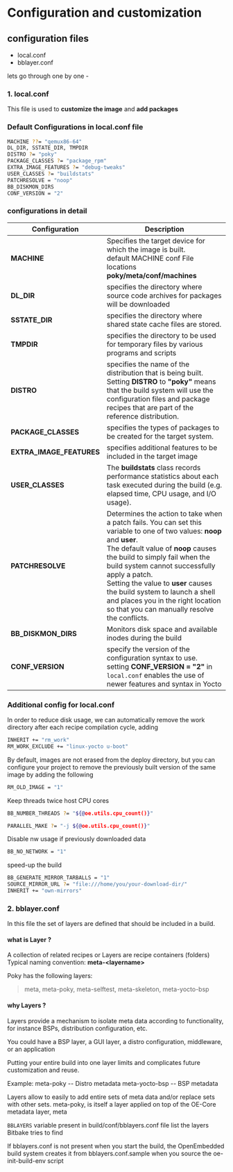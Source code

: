 
# Configuration and customization

## configuration files
- local.conf
- bblayer.conf

lets go through one by one -

### 1. local.conf
This file is used to **customize the image** and **add packages**

### Default Configurations in local.conf file
```bash
MACHINE ??= "qemux86-64"
DL_DIR, SSTATE_DIR, TMPDIR
DISTRO ?= "poky"
PACKAGE_CLASSES ?= "package_rpm"
EXTRA_IMAGE_FEATURES ?= "debug-tweaks"
USER_CLASSES ?= "buildstats"
PATCHRESOLVE = "noop"
BB_DISKMON_DIRS
CONF_VERSION = "2"
```

### configurations in detail

| Configuration | Description   |
| ------------- | ------------- |
| **MACHINE**   | Specifies the target device for which the image is built. <br> default MACHINE conf File locations **poky/meta/conf/machines**  |
| **DL_DIR**    | specifies the directory where source code archives for packages will be downloaded|
| **SSTATE_DIR**   | specifies the directory where shared state cache files are stored.|
| **TMPDIR**  | specifies the directory to be used for temporary files by various programs and scripts|
|**DISTRO** | specifies the name of the distribution that is being built. <br>    Setting  **DISTRO**  to  **"poky"**  means that the build system will use the configuration files and package recipes that are part of the reference distribution.|
|**PACKAGE_CLASSES**| specifies the types of packages to be created for the target system.|
|**EXTRA_IMAGE_FEATURES**| specifies additional features to be included in the target image|
|**USER_CLASSES**|The  **buildstats**  class records performance statistics about each task executed during the build (e.g. elapsed time, CPU usage, and I/O usage).|
|**PATCHRESOLVE**|Determines the action to take when a patch fails. You can set this variable to one of two values:  **noop**  and  **user**. <br> The default value of  **noop**  causes the build to simply fail when the build system cannot successfully apply a patch. <br> Setting the value to  **user**  causes the build system to launch a shell and places you in the right location so that you can manually resolve the conflicts.|
|**BB_DISKMON_DIRS**|Monitors disk space and available inodes during the build|
|**CONF_VERSION**| specify the version of the configuration syntax to use. <br> setting **CONF_VERSION = "2"** in `local.conf` enables the use of newer features and syntax in Yocto|


### Additional config for local.conf
In order to reduce disk usage, we can automatically remove the work directory after each recipe compilation cycle, adding
```bash
INHERIT += "rm_work"
RM_WORK_EXCLUDE += "linux-yocto u-boot"
```
By default, images are not erased from the deploy directory, but you can configure your
project to remove the previously built version of the same image by adding the following
```bash
RM_OLD_IMAGE = "1"
```
Keep threads twice host CPU cores
```bash
BB_NUMBER_THREADS ?= "${@oe.utils.cpu_count()}"

PARALLEL_MAKE ?= "-j ${@oe.utils.cpu_count()}"
```
Disable nw usage if previously downloaded data
```bash
BB_NO_NETWORK = "1"
```
speed-up the build
```bash
BB_GENERATE_MIRROR_TARBALLS = "1"
SOURCE_MIRROR_URL ?= "file:///home/you/your-download-dir/"
INHERIT += "own-mirrors"
```
### 2. bblayer.conf
In this file the set of layers are defined that should be included in a build.

#### what is Layer ?
A collection of related recipes or Layers are recipe containers (folders)
Typical naming convention: **meta-\<layername>**

Poky has the following layers:
> meta, meta-poky, meta-selftest, meta-skeleton, meta-yocto-bsp

#### why Layers ?
Layers provide a mechanism to isolate meta data according to functionality, for instance BSPs, distribution configuration, etc.

You could have a BSP layer, a GUI layer, a distro configuration, middleware, or an application

Putting your entire build into one layer limits and complicates future customization and reuse. 

Example: 
meta-poky          -- Distro metadata
meta-yocto-bsp     -- BSP    metadata

Layers allow to easily to add entire sets of meta data and/or replace sets with other sets.
meta-poky, is itself a layer applied on top of the OE-Core metadata layer, meta

`BBLAYERS` variable present in build/conf/bblayers.conf file list the layers Bitbake tries to find

If bblayers.conf is not present when you start the build, the OpenEmbedded build system creates it from bblayers.conf.sample when you source the oe-init-build-env script

